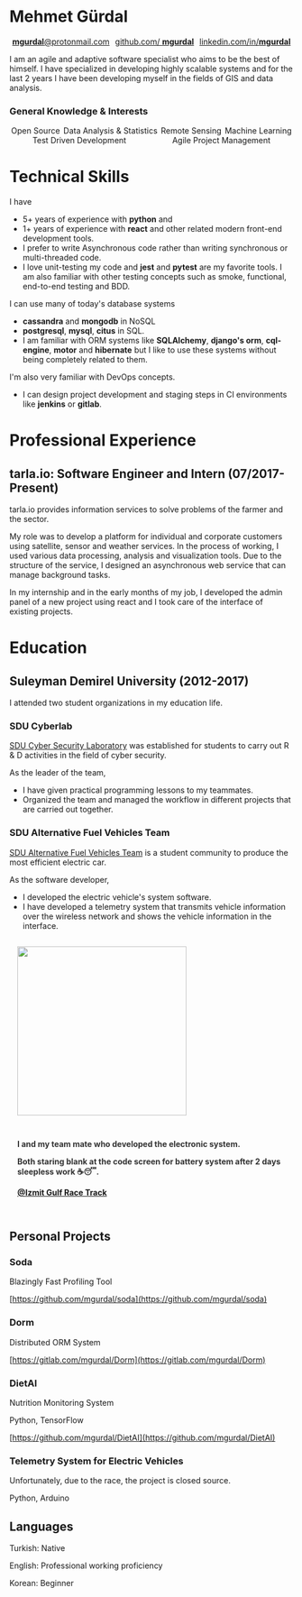 # Mehmet Gürdal

<div style="display: flex; justify-content: space-around; flex-wrap: wrap">
<div>
  <a href="mailto:mgurdal@protonmail.com?subject=Github%20Resume&body=Hello%2C%20My%20name%20is%20%5BYOUR%20NAME%5D%20and%20I%20found%20your%20email%20address%20in%20your%20github%20resume.">        
  <b>mgurdal</b>@protonmail.com 
  </a> 
</div>
<div>
  <a href="github.com/mgurdal"> 
  github.com/ <b> mgurdal</b>
  </a> 
 </div>
  <div>
    <a href="github.com/mgurdal"> linkedin.com/in/<b>mgurdal</b> 
    </a>
  </div>
</div>

I am an agile and adaptive software specialist who aims to be the best of himself. I have specialized in developing highly scalable systems and for the last 2 years I have been developing myself in the fields of GIS and data analysis.

### General Knowledge & Interests

<div style="display: flex; justify-content: space-around; flex-wrap: wrap">
  <div>
    Open Source
  </div>
  <div>
    Data Analysis & Statistics 
  </div>
  <div>
    Remote Sensing
  </div>
  <div>
    Machine Learning 
  </div>
  <div>
    Test Driven Development
  </div>
  <div>
    Agile Project Management 
  </div>
</div>

# Technical Skills

I have

- 5+ years of experience with **python** and
- 1+ years of experience with **react** and other related modern front-end development tools.
- I prefer to write Asynchronous code rather than writing synchronous or multi-threaded code.
- I love unit-testing my code and **jest** and **pytest** are my favorite tools. I am also familiar with other testing concepts such as smoke, functional, end-to-end testing and BDD.

I can use many of today's database systems

- **cassandra** and **mongodb** in NoSQL
- **postgresql**, **mysql**, **citus** in SQL.
- I am familiar with ORM systems like **SQLAlchemy**, **django's orm**, **cql-engine**, **motor** and **hibernate** but I like to use these systems without being completely related to them.

I'm also very familiar with DevOps concepts.

- I can design project development and staging steps in CI environments like **jenkins** or **gitlab**.

# Professional Experience

## tarla.io: Software Engineer and Intern (07/2017-Present)

tarla.io provides information services to solve problems of the farmer and the sector.

<p>
My role was to develop a platform for individual and corporate customers using satellite, sensor and weather services. In the process of working, I used various data processing, analysis and visualization tools. Due to the structure of the service, I designed an asynchronous web service that can manage background tasks.<p/>
<p>
In my internship and in the early months of my job, I developed the admin panel of a new project using react and I took care of the interface of existing projects.
</p>

# Education

## Suleyman Demirel University (2012-2017)

I attended two student organizations in my education life.

### SDU Cyberlab

[SDU Cyber Security Laboratory](http://cyberlab.sdu.edu.tr/) was established for students to carry out R & D activities in the field of cyber security.

As the leader of the team,

- I have given practical programming lessons to my teammates.
- Organized the team and managed the workflow in different projects that are carried out together.

### SDU Alternative Fuel Vehicles Team

[SDU Alternative Fuel Vehicles Team](https://www.facebook.com/sduaeat/) is a student community to produce the most efficient electric car.

As the software developer,

- I developed the electric vehicle's system software.
- I have developed a telemetry system that transmits vehicle information over the wireless network and shows the vehicle information in the interface.

<div style="display: flex; flex-wrap: wrap">
  <div style="margin: 1em">
  <img src="https://scontent-frt3-2.xx.fbcdn.net/v/t31.0-8/14612637_552008064996708_2949426138647120905_o.jpg?_nc_cat=100&_nc_ht=scontent-frt3-2.xx&oh=bc590b1f8c12b69cb9fcc00ccd7589c4&oe=5C7A3CFC" width=300>
  </div>
  <div style="margin: 1em; color: #333333; align-self: center">
  <b>
  <p>
  I and my team mate who developed the electronic system.
  </p> 
  <p> Both staring blank at the code screen for battery system after 2 days sleepless work ☕😴.
  </p>

<a href="https://goo.gl/maps/9wEt66DwrWR2" > @Izmit Gulf Race Track </a>
</b>

  </div>
</div>

## Personal Projects

### Soda

Blazingly Fast Profiling Tool

[https://github.com/mgurdal/soda](https://github.com/mgurdal/soda)

### Dorm

Distributed ORM System

[https://gitlab.com/mgurdal/Dorm](https://gitlab.com/mgurdal/Dorm)

### DietAI

Nutrition Monitoring System

Python, TensorFlow

[https://github.com/mgurdal/DietAI](https://github.com/mgurdal/DietAI)

### Telemetry System for Electric Vehicles

Unfortunately, due to the race, the project is closed source.

Python, Arduino

## Languages

Turkish: Native

English: Professional working proficiency

Korean: Beginner
